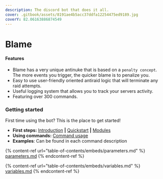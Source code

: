 ```yaml
---
description: The discord bot that does it all.
cover: .gitbook/assets/8191ae4b5acc37ddfa12254475ed9189.jpg
coverY: 82.06163886874549
---
```


# Blame

#### Features

* Blame has a very unique antinuke that is based on a `penalty concept`. The more events you trigger, the quicker blame is to penalize you.
* Easy to use user-friendly oriented antiraid logic that will terminate any raid attempts.
* Useful logging system that allows you to track your servers activity.
* Featuring over 300 commands.

### Getting started

First time using the bot? This is the place to get started!

* **First steps:** [Introduction](./) **|** [Quickstart](./#getting-started) **|** [Modules](https://github.com/inadvertently/blamev2/blob/master/reference/api-reference/README.md)
* **Using commands:** [Command usage](https://github.com/inadvertently/blamev2/blob/master/quick-start/command-usage.md)
* **Examples**: Can be found in each command description



{% content-ref url="table-of-contents/embeds/parameters.md" %}
[parameters.md](table-of-contents/embeds/parameters.md)
{% endcontent-ref %}

{% content-ref url="table-of-contents/embeds/variables.md" %}
[variables.md](table-of-contents/embeds/variables.md)
{% endcontent-ref %}
